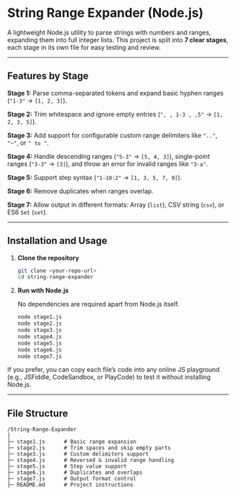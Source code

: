 # String Range Expander (Node.js)

A lightweight Node.js utility to parse strings with numbers and ranges, expanding them into full integer lists. This project is split into **7 clear stages**, each stage in its own file for easy testing and review.

---

## Features by Stage

**Stage 1:** Parse comma-separated tokens and expand basic hyphen ranges (`"1-3"` → `[1, 2, 3]`).

**Stage 2:** Trim whitespace and ignore empty entries (`", , 1-3 , ,5"` → `[1, 2, 3, 5]`).

**Stage 3:** Add support for configurable custom range delimiters like `".."`, `"~"`, or `" to "`.

**Stage 4:** Handle descending ranges (`"5-3"` → `[5, 4, 3]`), single-point ranges (`"3-3"` → `[3]`), and throw an error for invalid ranges like `"3-a"`.

**Stage 5:** Support step syntax (`"1-10:2"` → `[1, 3, 5, 7, 9]`).

**Stage 6:** Remove duplicates when ranges overlap.

**Stage 7:** Allow output in different formats: Array (`list`), CSV string (`csv`), or ES6 `Set` (`set`).

---

## Installation and Usage

1. **Clone the repository**

   ```bash
   git clone <your-repo-url>
   cd string-range-expander
   ```

2. **Run with Node.js**

   No dependencies are required apart from Node.js itself.

   ```bash
   node stage1.js
   node stage2.js
   node stage3.js
   node stage4.js
   node stage5.js
   node stage6.js
   node stage7.js
   ```

If you prefer, you can copy each file’s code into any online JS playground (e.g., JSFiddle, CodeSandbox, or PlayCode) to test it without installing Node.js.

---

## File Structure

```
/String-Range-Expander
│
├─ stage1.js      # Basic range expansion
├─ stage2.js      # Trim spaces and skip empty parts
├─ stage3.js      # Custom delimiters support
├─ stage4.js      # Reversed & invalid range handling
├─ stage5.js      # Step value support
├─ stage6.js      # Duplicates and overlaps
├─ stage7.js      # Output format control
├─ README.md      # Project instructions
```

